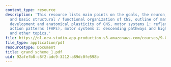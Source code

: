 ```yaml
---
content_type: resource
description: 'This resource lists main points on the goals, the neuron, evolution
  and basic structural / functional organization of CNS, outline of mammalian neuroanatomy,
  development and anatomical plasticity of CNS, motor systems 1: reflexes and fixed
  action patterns (FAPs), motor systems 2: descending pathways and higher control
  and other topics.'
file: https://ol-ocw-studio-app-production.s3.amazonaws.com/courses/9-01-neuroscience-and-behavior-fall-2003/92afefb8c8f2adc93212a89dc0fe598b_grand_scheme_1.pdf
file_type: application/pdf
resourcetype: Document
title: grand_scheme_1.pdf
uid: 92afefb8-c8f2-adc9-3212-a89dc0fe598b
---
```

